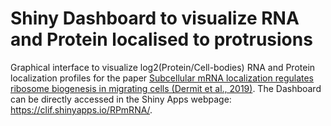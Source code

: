 Shiny Dashboard to visualize RNA and Protein localised to protrusions
===============

Graphical interface to visualize log2(Protein/Cell-bodies) RNA and Protein localization profiles for the paper [Subcellular mRNA localization regulates ribosome biogenesis in migrating cells (Dermit et al., 2019)](https://www.biorxiv.org/content/10.1101/829739v1). The Dashboard can be directly accessed in the Shiny Apps webpage: https://clif.shinyapps.io/RPmRNA/.
